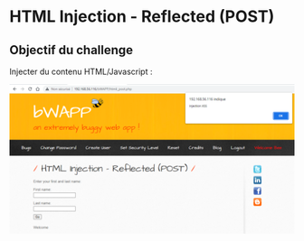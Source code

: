 # HTML Injection - Reflected (POST)

## Objectif du challenge

Injecter du contenu HTML/Javascript :&#x20;

![](<../../../../../.gitbook/assets/image (16) (1).png>)

